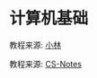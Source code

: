 # 计算机基础

教程来源: [小林](https://github.com/xiaolincoder/CS-Base)

教程来源: [CS-Notes](https://github.com/CyC2018/cs-notes)